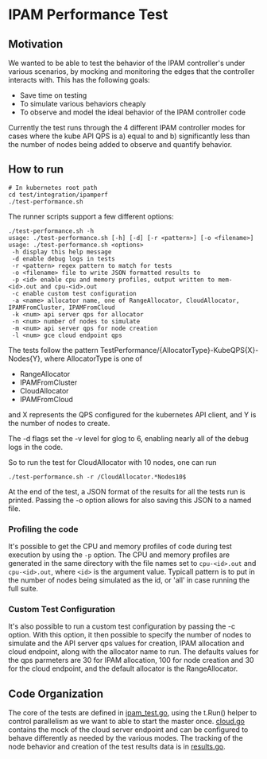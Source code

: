 IPAM Performance Test
=====

Motivation
-----
We wanted to be able to test the behavior of the IPAM controller's under various scenarios,
by mocking and monitoring the edges that the controller interacts with. This has the following goals:

- Save time on testing
- To simulate various behaviors cheaply
- To observe and model the ideal behavior of the IPAM controller code

Currently the test runs through the 4 different IPAM controller modes for cases where the kube API QPS is a)
equal to and b) significantly less than the number of nodes being added to observe and quantify behavior.

How to run
-------

```shell
# In kubernetes root path
cd test/integration/ipamperf
./test-performance.sh
```

The runner scripts support a few different options:

```shell
./test-performance.sh -h
usage: ./test-performance.sh [-h] [-d] [-r <pattern>] [-o <filename>]
usage: ./test-performance.sh <options>
 -h display this help message
 -d enable debug logs in tests
 -r <pattern> regex pattern to match for tests
 -o <filename> file to write JSON formatted results to
 -p <id> enable cpu and memory profiles, output written to mem-<id>.out and cpu-<id>.out
 -c enable custom test configuration
 -a <name> allocator name, one of RangeAllocator, CloudAllocator, IPAMFromCluster, IPAMFromCloud
 -k <num> api server qps for allocator
 -n <num> number of nodes to simulate
 -m <num> api server qps for node creation
 -l <num> gce cloud endpoint qps
```

The tests follow the pattern TestPerformance/{AllocatorType}-KubeQPS{X}-Nodes{Y}, where AllocatorType
is one of

- RangeAllocator
- IPAMFromCluster
- CloudAllocator
- IPAMFromCloud

and X represents the QPS configured for the kubernetes API client, and Y is the number of nodes to create.

The -d flags set the -v level for glog to 6, enabling nearly all of the debug logs in the code.

So to run the test for CloudAllocator with 10 nodes, one can run

```shell
./test-performance.sh -r /CloudAllocator.*Nodes10$
```

At the end of the test, a JSON format of the results for all the tests run is printed. Passing the -o option
allows for also saving this JSON to a named file.

### Profiling the code
It's possible to get the CPU and memory profiles of code during test execution by using the ```-p``` option.
The CPU and memory profiles are generated in the same directory with the file names set to ```cpu-<id>.out```
and ```cpu-<id>.out```, where ```<id>``` is the argument value. Typicall pattern is to put in the number
of nodes being simulated as the id, or 'all' in case running the full suite.

### Custom Test Configuration
It's also possible to run a custom test configuration by passing the -c option. With this option, it then
possible to specify the number of nodes to simulate and the API server qps values for creation,
IPAM allocation and cloud endpoint, along with the allocator name to run. The defaults values for the
qps parmeters are 30 for IPAM allocation, 100 for node creation and 30 for the cloud endpoint, and the
default allocator is the RangeAllocator.

Code Organization
-----
The core of the tests are defined in [ipam_test.go](ipam_test.go), using the t.Run() helper to control parallelism
as we want to able to start the master once. [cloud.go](cloud.go) contains the mock of the cloud server endpoint
and can be configured to behave differently as needed by the various modes. The tracking of the node behavior and
creation of the test results data is in [results.go](results.go).
